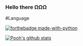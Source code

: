 ### Hello there ΩΩΩ

#Language

[![forthebadge made-with-python](http://ForTheBadge.com/images/badges/made-with-python.svg)](https://www.python.org/)

[![Pooh's github stats](https://github-readme-stats.vercel.app/api?username=SIrapopKunjiak&theme=algolia)](https://github.com/SIrapopKunjiak)
